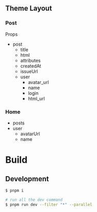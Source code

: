 ## Theme Layout

### Post

Props

- post
  - title
  - html
  - attributes
  - createdAt
  - issueUrl
  - user
    - avatar_url
    - name
    - login
    - html_url

### Home

- posts
- user
  - avatarUrl
  - name

# Build

## Development

```bash
$ pnpm i

# run all the dev command
$ pnpm run dev --filter "*" --parallel
```

